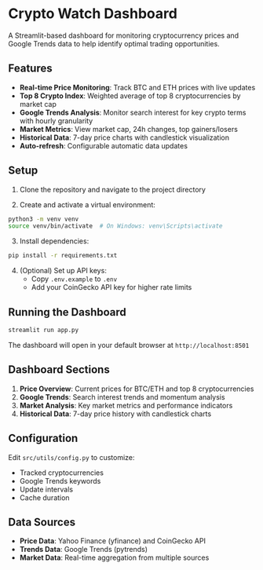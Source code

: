 # Crypto Watch Dashboard

A Streamlit-based dashboard for monitoring cryptocurrency prices and Google Trends data to help identify optimal trading opportunities.

## Features

- **Real-time Price Monitoring**: Track BTC and ETH prices with live updates
- **Top 8 Crypto Index**: Weighted average of top 8 cryptocurrencies by market cap
- **Google Trends Analysis**: Monitor search interest for key crypto terms with hourly granularity
- **Market Metrics**: View market cap, 24h changes, top gainers/losers
- **Historical Data**: 7-day price charts with candlestick visualization
- **Auto-refresh**: Configurable automatic data updates

## Setup

1. Clone the repository and navigate to the project directory

2. Create and activate a virtual environment:
```bash
python3 -m venv venv
source venv/bin/activate  # On Windows: venv\Scripts\activate
```

3. Install dependencies:
```bash
pip install -r requirements.txt
```

4. (Optional) Set up API keys:
   - Copy `.env.example` to `.env`
   - Add your CoinGecko API key for higher rate limits

## Running the Dashboard

```bash
streamlit run app.py
```

The dashboard will open in your default browser at `http://localhost:8501`

## Dashboard Sections

1. **Price Overview**: Current prices for BTC/ETH and top 8 cryptocurrencies
2. **Google Trends**: Search interest trends and momentum analysis
3. **Market Analysis**: Key market metrics and performance indicators
4. **Historical Data**: 7-day price history with candlestick charts

## Configuration

Edit `src/utils/config.py` to customize:
- Tracked cryptocurrencies
- Google Trends keywords
- Update intervals
- Cache duration

## Data Sources

- **Price Data**: Yahoo Finance (yfinance) and CoinGecko API
- **Trends Data**: Google Trends (pytrends)
- **Market Data**: Real-time aggregation from multiple sources